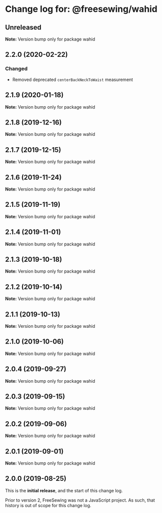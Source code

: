 # Change log for: @freesewing/wahid


## Unreleased

**Note:** Version bump only for package wahid


## 2.2.0 (2020-02-22)

### Changed

 - Removed deprecated `centerBackNeckToWaist` measurement
## 2.1.9 (2020-01-18)

**Note:** Version bump only for package wahid


## 2.1.8 (2019-12-16)

**Note:** Version bump only for package wahid


## 2.1.7 (2019-12-15)

**Note:** Version bump only for package wahid


## 2.1.6 (2019-11-24)

**Note:** Version bump only for package wahid


## 2.1.5 (2019-11-19)

**Note:** Version bump only for package wahid


## 2.1.4 (2019-11-01)

**Note:** Version bump only for package wahid


## 2.1.3 (2019-10-18)

**Note:** Version bump only for package wahid


## 2.1.2 (2019-10-14)

**Note:** Version bump only for package wahid


## 2.1.1 (2019-10-13)

**Note:** Version bump only for package wahid


## 2.1.0 (2019-10-06)

**Note:** Version bump only for package wahid


## 2.0.4 (2019-09-27)

**Note:** Version bump only for package wahid


## 2.0.3 (2019-09-15)

**Note:** Version bump only for package wahid


## 2.0.2 (2019-09-06)

**Note:** Version bump only for package wahid


## 2.0.1 (2019-09-01)

**Note:** Version bump only for package wahid




## 2.0.0 (2019-08-25)

This is the **initial release**, and the start of this change log.

Prior to version 2, FreeSewing was not a JavaScript project.
As such, that history is out of scope for this change log.
